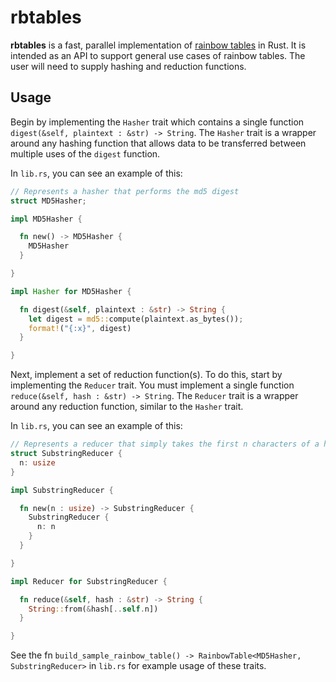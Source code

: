 # rbtables

__rbtables__ is a fast, parallel implementation of [rainbow tables](https://en.wikipedia.org/wiki/Rainbow_table) in Rust. It is intended as an API to support general use cases of rainbow tables. The user will need to supply hashing and reduction functions.

## Usage

Begin by implementing the `Hasher` trait which contains a single function `digest(&self, plaintext : &str) -> String`. The `Hasher` trait is a wrapper around any hashing function that allows data to be transferred between multiple uses of the `digest` function.

In `lib.rs`, you can see an example of this:

```rust
// Represents a hasher that performs the md5 digest
struct MD5Hasher;

impl MD5Hasher {

  fn new() -> MD5Hasher {
    MD5Hasher
  }

}

impl Hasher for MD5Hasher {

  fn digest(&self, plaintext : &str) -> String {
    let digest = md5::compute(plaintext.as_bytes());
    format!("{:x}", digest)
  }

}
```

Next, implement a set of reduction function(s). To do this, start by implementing the `Reducer` trait. You must implement a single function `reduce(&self, hash : &str) -> String`. The `Reducer` trait is a wrapper around any reduction function, similar to the `Hasher` trait.

In `lib.rs`, you can see an example of this:

```rust
// Represents a reducer that simply takes the first n characters of a hash to reduce it
struct SubstringReducer {
  n: usize
}

impl SubstringReducer {

  fn new(n : usize) -> SubstringReducer {
    SubstringReducer {
      n: n
    }
  }

}

impl Reducer for SubstringReducer {

  fn reduce(&self, hash : &str) -> String {
    String::from(&hash[..self.n])
  }

}
```

See the fn `build_sample_rainbow_table() -> RainbowTable<MD5Hasher, SubstringReducer>` in `lib.rs` for example usage of these traits.